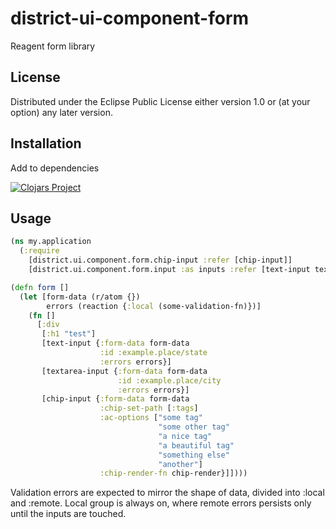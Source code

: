 # district-ui-component-form

Reagent form library

## License

Distributed under the Eclipse Public License either version 1.0 or (at
your option) any later version.
## Installation

Add to dependencies <br>

[![Clojars Project](https://img.shields.io/clojars/v/district0x/district-ui-component-form.svg)](https://clojars.org/district0x/district-ui-component-form)

## Usage

```clojure
(ns my.application
  (:require
    [district.ui.component.form.chip-input :refer [chip-input]]
    [district.ui.component.form.input :as inputs :refer [text-input textarea-input]]))

(defn form []
  (let [form-data (r/atom {})
        errors (reaction {:local (some-validation-fn)})]
    (fn []
      [:div
       [:h1 "test"]
       [text-input {:form-data form-data
                    :id :example.place/state
                    :errors errors}]
       [textarea-input {:form-data form-data
                        :id :example.place/city
                        :errors errors}]
       [chip-input {:form-data form-data
                    :chip-set-path [:tags]
                    :ac-options ["some tag"
                                 "some other tag"
                                 "a nice tag"
                                 "a beautiful tag"
                                 "something else"
                                 "another"]
                    :chip-render-fn chip-render}]])))
```
Validation errors are expected to mirror the shape of data, divided into :local and :remote.
Local group is always on, where remote errors persists only until the inputs are touched.

